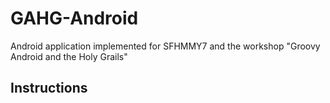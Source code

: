 GAHG-Android
============

Android application implemented for SFHMMY7 and the workshop "Groovy Android and the Holy Grails"

Instructions
------------
